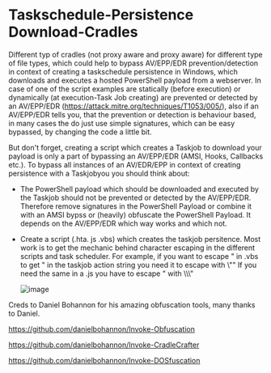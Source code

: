 # Taskschedule-Persistence Download-Cradles
Different typ of cradles (not proxy aware and proxy aware) for different type of file types, which could help to bypass AV/EPP/EDR prevention/detection in context of creating a taskschedule persistence in Windows, which downloads and executes a hosted PowerShell payload from a webserver. In case of one of the script examples are statically (before execution) or dynamically (at execution-Task Job creating) are prevented or detected by an AV/EPP/EDR (https://attack.mitre.org/techniques/T1053/005/), also if an AV/EPP/EDR tells you, that the prevention or detection is behaviour based, in many cases the do just use simple signatures, which can be easy bypassed, by changing the code a little bit.  

But don't forget, creating a script which creates a Taskjob to download your payload is only a part of bypassing an AV/EPP/EDR (AMSI, Hooks, Callbacks etc.).
To bypass all instances of an AV/EDR/EPP in context of creating persistence with a Taskjobyou you should think about:

- The PowerShell payload which should be downloaded and executed by the Taskjob should not be prevented or detected by the AV/EPP/EDR.
  Therefore remove signatures in the PowerShell Payload or combine it with an AMSI bypss or (heavily) obfuscate the PowerShell Payload.
  It depends on the AV/EPP/EDR which way works and which not. 
  
- Create a script (.hta. js .vbs) which creates the taskjob persitence. Most work is to get the mechanic behind character escaping in the different scripts and
  task scheduler. For example, if you want to escape \" in .vbs to get \" in the taskjob action string you need it to escape with \\\""
  If you need the same in a .js you have to escape \" with \\\\\\"
  
  ![image](https://user-images.githubusercontent.com/50073731/160269360-ca40c67b-77a7-4bfc-bf0b-f3854cc68246.png)

  

Creds to Daniel Bohannon for his amazing obfuscation tools, many thanks to Daniel.

https://github.com/danielbohannon/Invoke-Obfuscation

https://github.com/danielbohannon/Invoke-CradleCrafter

https://github.com/danielbohannon/Invoke-DOSfuscation
